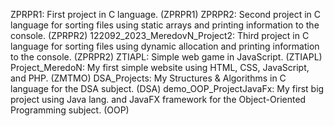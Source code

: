 ZPRPR1: First project in C language. (ZPRPR1)
ZPRPR2: Second project in C language for sorting files using static arrays and printing information to the console. (ZPRPR2)
122092_2023_MeredovN_Project2: Third project in C language for sorting files using dynamic allocation and printing information to the console. (ZPRPR2)
ZTIAPL: Simple web game in JavaScript. (ZTIAPL)
Project_MeredoN: My first simple website using HTML, CSS, JavaScript, and PHP. (ZMTMO)
DSA_Projects: My Structures & Algorithms in C language for the DSA subject. (DSA)
demo_OOP_ProjectJavaFx: My first big project using Java lang. and JavaFX framework for the Object-Oriented Programming subject. (OOP)
